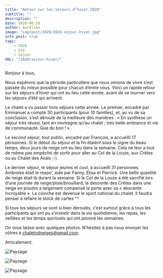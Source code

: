 ```yaml
---
title: "Retour sur les séjours d’hiver 2020"
subtitle: ""
description: ""
date: 2020-06-19
author: Aurélien
image: "img/post/2020/2020-sejour-hiver.jpg"
info_post: true
tags:
    - 2020
    - Eté
    - Séjour
URL: "/2020/sejour-hiver/"
---
```


Bonjour à tous,

Nous espérons que la période particulière que nous venons de vivre s’est passée du mieux possible pour chacun d’entre vous. Voici un rapide retour sur les séjours d’hiver qui ont eu lieu cette année, avant de se tourner vers les séjours d’été qui arrivent.

Le chalet a vu passer trois séjours cette année. Le premier, encadré par Emmanuel a compté 30 participants (pour 10 familles), et, au vu de sa conclusion, s’est déroulé de la meilleure des manières : « En synthèse un séjour très réussi, tant en montagne qu’au chalet ; très belle ambiance et vie de communauté. Que du bon ! » .

Le second séjour, tout public, encadré par François, a accueilli 17 personnes. Si le début du séjour et la fin étaient sous le signe du beau temps, deux jours de neige ont eu lieu dans la semaine. Cela ne leur a tout de même pas empêché de sortir pour aller au Col de la Louze, aux Crêtes ou au Chalet des Avals ;-).

Le dernier séjour, le séjour jeunes et cool, a accueilli 31 personnes. Ambroise était le respo’, aidé par Fanny, Elisa et Pierrick. Une belle quantité de neige était là durant la semaine. Si le Col de la Louze a été sacrifié lors d’une journée de neige/pluie/brouillard, la descente des Crêtes dans une neige en poudre a largement compensé la perte avec sa « descente incroyable ». La coinche est devenue le sport national du chalet. Il faudra penser à refaire le stock de cartes ^^.

Si tous les séjours se sont si bien déroulés, c’est surtout grâce à tous les participants qui ont pu s’investir dans la vie quotidienne, les repas, les veillées et les temps spirituels qui ont jalonné les semaines.

On vous laisse avec quelques photos. N’hésitez à pas nous envoyer les vôtres à chaletndneiges@gmail.com.

Amicalement.

![Paysage](/img/post/2020/2020-sejour-hiver_1.jpg)

![Paysage](/img/post/2020/2020-sejour-hiver_2.jpg)

![Paysage](/img/post/2020/2020-sejour-hiver_3.jpg)
